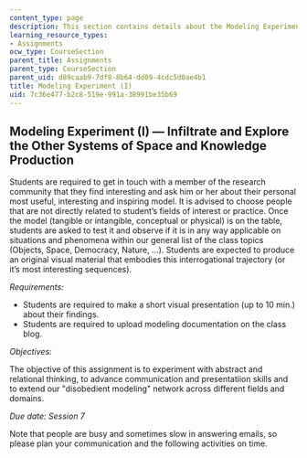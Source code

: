 ```yaml
---
content_type: page
description: This section contains details about the Modeling Experiment (I) assignment.
learning_resource_types:
- Assignments
ocw_type: CourseSection
parent_title: Assignments
parent_type: CourseSection
parent_uid: d89caab9-7df8-8b64-dd09-4cdc5d0ae4b1
title: Modeling Experiment (I)
uid: 7c36e477-b2c8-519e-991a-38991be35b69
---
```


Modeling Experiment (I) — Infiltrate and Explore the Other Systems of Space and Knowledge Production
----------------------------------------------------------------------------------------------------

Students are required to get in touch with a member of the research community that they find interesting and ask him or her about their personal most useful, interesting and inspiring model. It is advised to choose people that are not directly related to student’s fields of interest or practice. Once the model (tangible or intangible, conceptual or physical) is on the table, students are asked to test it and observe if it is in any way applicable on situations and phenomena within our general list of the class topics (Objects, Space, Democracy, Nature, …). Students are expected to produce an original visual material that embodies this interrogational trajectory (or it’s most interesting sequences).

_Requirements:_

*   Students are required to make a short visual presentation (up to 10 min.) about their findings.
*   Students are required to upload modeling documentation on the class blog.

_Objectives:_

The objective of this assignment is to experiment with abstract and relational thinking, to advance communication and presentatiion skills and to extend our "disobedient modeling" network across different fields and domains.

_Due date: Session 7_

Note that people are busy and sometimes slow in answering emails, so please plan your communication and the following activities on time.